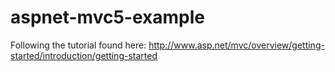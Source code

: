 # aspnet-mvc5-example
Following the tutorial found here: http://www.asp.net/mvc/overview/getting-started/introduction/getting-started
